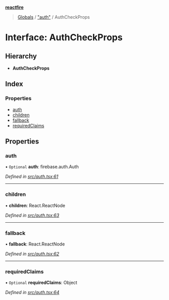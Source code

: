 **[reactfire](../README.md)**

> [Globals](../globals.md) / ["auth"](../modules/_auth_.md) / AuthCheckProps

# Interface: AuthCheckProps

## Hierarchy

* **AuthCheckProps**

## Index

### Properties

* [auth](_auth_.authcheckprops.md#auth)
* [children](_auth_.authcheckprops.md#children)
* [fallback](_auth_.authcheckprops.md#fallback)
* [requiredClaims](_auth_.authcheckprops.md#requiredclaims)

## Properties

### auth

• `Optional` **auth**: firebase.auth.Auth

*Defined in [src/auth.tsx:61](https://github.com/FirebaseExtended/reactfire/blob/master/src/auth.tsx#L61)*

___

### children

•  **children**: React.ReactNode

*Defined in [src/auth.tsx:63](https://github.com/FirebaseExtended/reactfire/blob/master/src/auth.tsx#L63)*

___

### fallback

•  **fallback**: React.ReactNode

*Defined in [src/auth.tsx:62](https://github.com/FirebaseExtended/reactfire/blob/master/src/auth.tsx#L62)*

___

### requiredClaims

• `Optional` **requiredClaims**: Object

*Defined in [src/auth.tsx:64](https://github.com/FirebaseExtended/reactfire/blob/master/src/auth.tsx#L64)*
